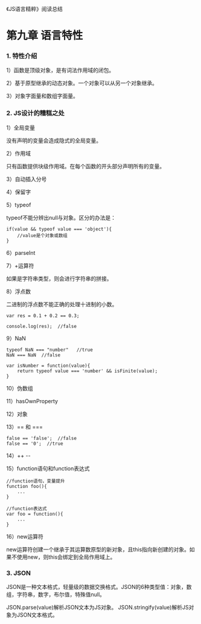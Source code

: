 《JS语言精粹》阅读总结

# 第九章 语言特性


### 1. 特性介绍

1）函数是顶级对象，是有词法作用域的闭包。

2）基于原型继承的动态对象。一个对象可以从另一个对象继承。

3）对象字面量和数组字面量。

### 2. JS设计的糟糕之处

1）全局变量

没有声明的变量会造成隐式的全局变量。

2）作用域

只有函数提供块级作用域。在每个函数的开头部分声明所有的变量。

3）自动插入分号

4）保留字

5）typeof

typeof不能分辨出null与对象。区分的办法是：

```
if(value && typeof value === 'object'){
    //value是个对象或数组
}
```

6）parseInt

7）+运算符

如果是字符串类型，则会进行字符串的拼接。

8）浮点数

二进制的浮点数不能正确的处理十进制的小数。

```
var res = 0.1 + 0.2 == 0.3;

console.log(res);  //false
```

9）NaN

```
typeof NaN === "number"   //true
NaN === NaN  //false

var isNumber = function(value){
    return typeof value === 'number' && isFinite(value);
}
```

10）伪数组

11）hasOwnProperty

12）对象

13）== 和 ===

```
false == 'false';  //false
false == '0';  //true
```

14）++ --

15）function语句和function表达式

```
//function语句，变量提升
function foo(){
    ...
}

//function表达式
var foo = function(){
    ...
}
```

16）new运算符

new运算符创建一个继承于其运算数原型的新对象，且this指向新创建的对象。如果不使用new，则this会绑定到全局作用域上。

### 3. JSON

JSON是一种文本格式，轻量级的数据交换格式。JSON的6种类型值：对象，数组，字符串，数字，布尔值，特殊值null。

JSON.parse(value)解析JSON文本为JS对象。
JSON.stringify(value)解析JS对象为JSON文本格式。




